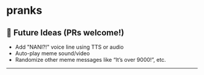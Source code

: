 # pranks

## 🚧 Future Ideas (PRs welcome!)

- Add "NANI?!" voice line using TTS or audio
- Auto-play meme sound/video
- Randomize other meme messages like “It’s over 9000!”, etc.

---
